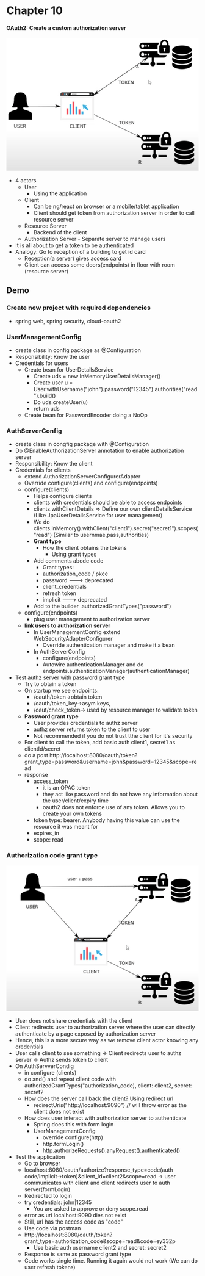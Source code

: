 # Chapter 10

#### OAuth2: Create a custom authorization server

![architecture1](src/main/resources/architecture1.png)

- 4 actors
    - User 
        - Using the application
    - Client
        - Can be ng/react on browser or a mobile/tablet application
        - Client should get token from authorization server in order to call resource server
    - Resource Server
        - Backend of the client
  - Authorization Server
        - Separate server to manage users
- It is all about to get a token to be authenticated
- Analogy: Go to reception of a building to get id card
    - Reception(a server) gives access card
    - Client can access some doors(endpoints) in floor with room (resource server)
    
## Demo

### Create new project with required dependencies
- spring web, spring security, cloud-oauth2


### UserManagementConfig
- create class in config package as @Configuration
- Responsibility: Know the user
- Credentials for users
    - Create bean for UserDetailsService
        - Create uds = new InMemoryUserDetailsManager()
        - Create user u = User.withUsername("john").password("12345").authorities("read").build()
        - Do uds.createUser(u)
        - return uds
    - Create bean for PasswordEncoder doing a NoOp

### AuthServerConfig
- create class in congfig package with @Configuration 
- Do @EnableAuthorizationServer annotation to enable authorization server
- Responsibility: Know the client
- Credentials for clients
    - extend AuthorizationServerConfigurerAdapter
    - Override configure(clients) and configure(endpoints)
    - configure(clients)
        - Helps configure clients
        - clients with credentials should be able to access endpoints
        - clients.withClientDetails => Define our own clientDetailsService (Like JpaUserDetailsService for user management)
        - We do clients.inMemory().withClient("client1").secret("secret1").scopes("read") (Similar to usernmae,pass,authorities)
        - <b>Grant type</b>
            - How the client obtains the tokens
                - Using grant types
        - Add comments abode code
            - Grant types:
            - authorization_code / pkce
            - password ---> deprecated
            - client_credentials
            - refresh token
            - implicit ---> deprecated
        - Add to the builder .authorizedGrantTypes("password")
    - configure(endpoints)
        - plug user management to authorization server</b>
    - <b>link users to authorization server</b>
        - In UserManagementConfig extend WebSecurityAdapterConfigurer
            - Override authentication manager and make it a bean
        - In AuthServerConfig
            - configure(endpoints)
            - Autowire authenticationManager and do endpoints.authenticationManager(authenticationManager)
- Test authz server with password grant type
    - Try to obtain a token
    - On startup we see endpoints: 
        - /oauth/token->obtain token 
        - /oauth/token_key->asym keys, 
        - /oaut/check_token-> used by resource manager to validate token
    - <b>Password grant type</b>
        - User provides credentials to authz server
        - authz server returns token to the client to user
        - Not recommended if you do not trust tthe client for it's security
    - For client to call the token, add basic auth client1, secret1 as clientId/secret
    - do a post http://localhost:8080/oauth/token?grant_type=password&username=john&password=12345&scope=read
    - response
        - access_token
            - it is an OPAC token 
            - they act like password and do not have any information about the user/client/expiry time
            - oauth2 does not enforce use of any token. Allows you to create your own tokens
        - token type: bearer. Anybody having this value can use the resource it was meant for
        - expires_in
        - scope: read
    
### Authorization code grant type

![architecture2](src/main/resources/architecture2.png)

- User does not share credentials with the client
- Client redirects user to authorization server where the user can directly authenticate by a page exposed by authorization server
- Hence, this is a more secure way as we remove client actor knowing any credentials
- User calls client to see something -> Client redirects user to authz server -> Authz sends token to client
- On AuthServverCondig
    - in configure (clients)
    - do and() and repeat client code with authorizedGrantTypes("authorization_code), client: client2, secret: secret2
    -  How does the server call back the client? Using redirect url
        - redirectUris("http://localhost:9090") // will throw error as the client does not exist
    - How does user interact with authorization server to authenticate
        - Spring does this with form login
        - UserManagementConfig
            - override configure(http)
            - http.formLogin()
            - http.authorizeRequests().anyRequest().authenticated()
- Test the application
    - Go to browser
    - localhost:8080/oauth/authorize?response_type=code(auth code/implicit->token)&client_id=client2&scope=read -> user communicates with client and client redirects user to auth server(formLogin)
    - Redirected to login
    - try credentials: john|12345
        - You are asked to approve or deny scope.read
    - error as uri localhost:9090 dies not exist
    - Still, url has the access code as "code"
    - Use code via postman
    - http://localhost:8080/oauth/token?grant_type=authorization_code&scope=read&code=ey332p
        - Use basic auth username client2 and secret: secret2
    - Response is same as password grant type
    - Code works single time. Running it again would not work (We can do user refresh tokens)